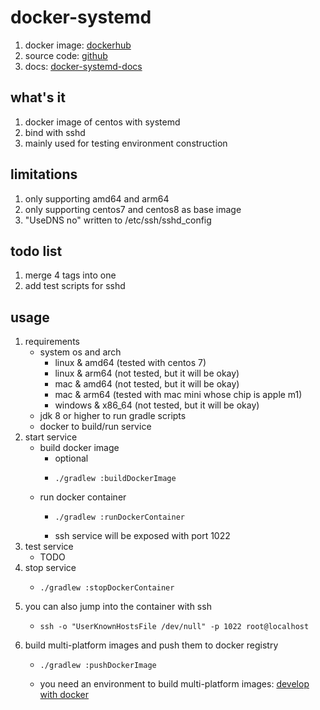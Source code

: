 # docker-systemd

1. docker image: [dockerhub](https://hub.docker.com/r/wangz2019/docker-systemd)
2. source code: [github](https://github.com/ben-wangz/docker-systemd)
3. docs: [docker-systemd-docs](https://ben-wangz.github.io/docker-systemd)

## what's it

1. docker image of centos with systemd
2. bind with sshd
3. mainly used for testing environment construction

## limitations

1. only supporting amd64 and arm64
2. only supporting centos7 and centos8 as base image
3. "UseDNS no" written to /etc/ssh/sshd_config

## todo list

1. merge 4 tags into one
2. add test scripts for sshd

## usage

1. requirements
    * system os and arch
        + linux & amd64 (tested with centos 7)
        + linux & arm64 (not tested, but it will be okay)
        + mac & amd64 (not tested, but it will be okay)
        + mac & arm64 (tested with mac mini whose chip is apple m1)
        + windows & x86_64 (not tested, but it will be okay)
    * jdk 8 or higher to run gradle scripts
    * docker to build/run service
2. start service
    * build docker image
        + optional
        + ```shell
          ./gradlew :buildDockerImage
          ```
    * run docker container
        + ```shell
          ./gradlew :runDockerContainer
          ```
        + ssh service will be exposed with port 1022
3. test service
    * TODO
4. stop service
    * ```shell
      ./gradlew :stopDockerContainer
      ```
5. you can also jump into the container with ssh
    * ```shell
      ssh -o "UserKnownHostsFile /dev/null" -p 1022 root@localhost
      ```
6. build multi-platform images and push them to docker registry
    * ```shell
      ./gradlew :pushDockerImage
      ```
    * you need an environment to build multi-platform
      images: [develop with docker](https://blog.geekcity.tech/#/docs/develop.with.docker)
